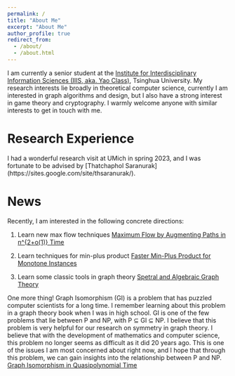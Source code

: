 ```yaml
---
permalink: /
title: "About Me"
excerpt: "About Me"
author_profile: true
redirect_from: 
  - /about/
  - /about.html
---
```


I am currently a senior student at the [Institute for Interdisciplinary Information Sciences (IIIS, aka. Yao Class)](https://iiis.tsinghua.edu.cn/en/), Tsinghua University. My research interests lie broadly in theoretical computer science,  currently I am interested in graph algorithms and design, but I also have a strong interest in game theory and cryptography. I warmly welcome anyone with similar interests to get in touch with me.

<h1>Research Experience</h1>
I had a wonderful research visit at UMich in spring 2023, and I was fortunate to be advised by [Thatchaphol Saranurak](https://sites.google.com/site/thsaranurak/).

<h1>News</h1>
Recently, I am interested in the following concrete directions:

1. Learn new max flow techniques
[Maximum Flow by Augmenting Paths in n^{2+o(1)} Time](https://arxiv.org/pdf/2406.03648)

2. Learn techniques for min-plus product
[Faster Min-Plus Product for Monotone Instances](https://arxiv.org/pdf/2204.04500)

3. Learn some classic tools in graph theory
[Spetral and Algebraic Graph Theory](http://cs-www.cs.yale.edu/homes/spielman/sagt/sagt.pdf)

One more thing!
Graph Isomorphism (GI) is a problem that has puzzled computer scientists for a long time. I remember learning about this problem in a graph theory book when I was in high school. GI is one of the few problems that lie between P and NP, with P ⊆ GI ⊆ NP. I believe that this problem is very helpful for our research on symmetry in graph theory. I believe that with the development of mathematics and computer science, this problem no longer seems as difficult as it did 20 years ago. This is one of the issues I am most concerned about right now, and I hope that through this problem, we can gain insights into the relationship between P and NP.
[Graph Isomorphism in Quasipolynomial Time](https://arxiv.org/pdf/1512.03547)


